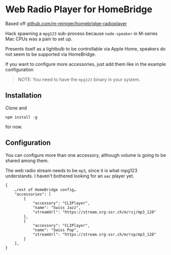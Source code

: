 # Web Radio Player for HomeBridge

Based off [github.com/m-reiniger/homebridge-radioplayer](https://github.com/m-reiniger/homebridge-radioplayer)

Hack spawning a `mpg123` sub-process because `node-speaker` in M-series Mac CPUs was a pain to set up.

Presents itself as a lightbulb to be controllable via Apple Home, speakers do not seem to be supported via HomeBridge.

If you want to configure more accessories, just add them like in the example configuration

> NOTE:
> You need to have the `mpg123` binary in your system.

## Installation

Clone and

```npm install -g```

for now.

## Configuration

You can configure more than one accessory, although volume is going to be shared among them.

The web radio stream needs to be `mp3`, since it is what mpg123 understands. I haven't bothered looking for an `aac` player yet.

``` 
{
    …rest of HomeBridge config…
    "accessories": [
        {
            "accessory": "CLIPlayer",
            "name": "Swiss Jazz",
            "streamUrl": "https://stream.srg-ssr.ch/m/rsj/mp3_128"
        },
        {
            "accessory": "CLIPlayer",
            "name": "Swiss Pop",
            "streamUrl": "https://stream.srg-ssr.ch/m/rsp/mp3_128"
        }
    ],
}
```